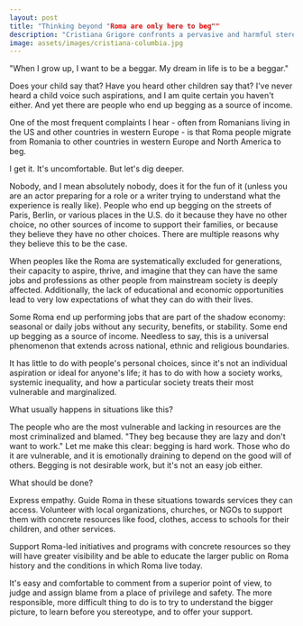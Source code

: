 ```yaml
---
layout: post
title: "Thinking beyond "Roma are only here to beg""
description: "Cristiana Grigore confronts a pervasive and harmful stereotype about Roma." 
image: assets/images/cristiana-columbia.jpg
---
```

"When I grow up, I want to be a beggar. My dream in life is to be a beggar." 

Does your child say that? Have you heard other children say that? I've never heard a child voice such aspirations, and I am quite certain you haven't either.
And yet there are people who end up begging as a source of income. 

One of the most frequent complaints I hear - often from Romanians living in the US and other countries in western Europe - is that Roma people migrate from Romania to other countries in western Europe and North America to beg. 

I get it. It's uncomfortable. But let's dig deeper. 

Nobody, and I mean absolutely nobody, does it for the fun of it (unless you are an actor preparing for a role or a writer trying to understand what the experience is really like). People who end up begging on the streets of Paris, Berlin, or various places in the U.S. do it because they have no other choice, no other sources of income to support their families, or because they believe they have no other choices. There are multiple reasons why they believe this to be the case. 

When peoples like the Roma are systematically excluded for generations, their capacity to aspire, thrive, and imagine that they can have the same jobs and professions as other people from mainstream society is deeply affected. Additionally, the lack of educational and economic opportunities lead to very low expectations of what they can do with their lives. 

Some Roma end up performing jobs that are part of the shadow economy: seasonal or daily jobs without any security, benefits, or stability. Some end up begging as a source of income. Needless to say, this is a universal phenomenon that extends across national, ethnic and religious boundaries. 

It has little to do with people's personal choices, since it's not an individual aspiration or ideal for anyone's life; it has to do with how a society works, systemic inequality, and how a particular society treats their most vulnerable and marginalized.

What usually happens in situations like this?

The people who are the most vulnerable and lacking in resources are the most criminalized and blamed. "They beg because they are lazy and don't want to work." Let me make this clear: begging is hard work. Those who do it are vulnerable, and it is emotionally draining to depend on the good will of others. Begging is not desirable work, but it's not an easy job either. 

What should be done?

Express empathy. Guide Roma in these situations towards services they can access. Volunteer with local organizations, churches, or NGOs to support them with concrete resources like food, clothes, access to schools for their children, and other services.

Support Roma-led initiatives and programs with concrete resources so they will have greater visibility and be able to educate the larger public on Roma history and the conditions in which Roma live today. 

It's easy and comfortable to comment from a superior point of view, to judge and assign blame from a place of privilege and safety. The more responsible, more difficult thing to do is to try to understand the bigger picture, to learn before you stereotype, and to offer your support.
